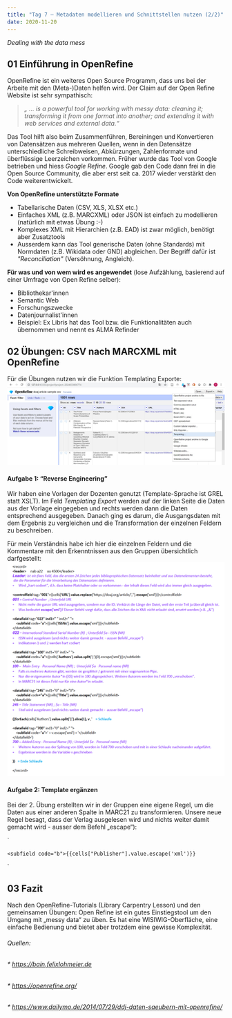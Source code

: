 ```yaml
---
title: "Tag 7 – Metadaten modellieren und Schnittstellen nutzen (2/2)"
date: 2020-11-20
---
```


*Dealing with the data mess*

## 01 Einführung in OpenRefine

OpenRefine ist ein weiteres Open Source Programm, dass uns bei der Arbeite mit den (Meta-)Daten helfen wird. Der Claim auf der Open Refine Website ist sehr sympathisch: 
>*„ … is a powerful tool for working with messy data: cleaning it; transforming it from one format into another; and extending it with web services and external data.“*

Das Tool hilft also beim Zusammenführen, Bereiningen und Konvertieren von Datensätzen aus mehreren Quellen, wenn in den Datensätze unterschiedliche Schreibweisen, Abkürzungen, Zahlenformate und überflüssige Leerzeichen vorkommen. 
Früher wurde das Tool von Google betrieben und hiess  *Google Refine*. Google gab den Code dann frei in die Open Source Community, die aber erst seit ca. 2017 wieder verstärkt den Code weiterentwickelt. 

**Von OpenRefine unterstützte Formate**
* Tabellarische Daten (CSV, XLS, XLSX etc.)
* Einfaches XML (z.B. MARCXML) oder JSON ist einfach zu modellieren (natürlich mit etwas Übung :-) 
* Komplexes XML mit Hierarchien (z.B. EAD) ist zwar möglich, benötigt aber Zusatztools
* Ausserdem kann das Tool generische Daten (ohne Standards) mit Normdaten (z.B. Wikidata oder GND) abgleichen. Der Begriff dafür ist *"Reconciliation"* (Versöhnung, Angleich).

**Für was und von wem wird es angewendet** (lose Aufzählung, basierend auf einer Umfrage von Open Refine selber):
* Bibliothekar'innen
* Semantic Web
* Forschungszwecke
* Datenjournalist'innen
* Beispiel: Ex Libris hat das Tool bzw. die Funktionalitäten auch übernommen und nennt es ALMA Refinder


## 02 Übungen: CSV nach MARCXML mit OpenRefine

Für die Übungen nutzen wir die Funktion Templating Exporte:
<img src="https://github.com/alexmuster/lerntageblog/blob/master/bilder/templating.jpg" alt="OpenRefine">

#### Aufgabe 1: “Reverse Engineering”
Wir haben eine Vorlagen der Dozenten genutzt (Template-Sprache ist GREL statt XSLT). Im Feld *Templating Export* werden auf der linken Seite die Daten aus der Vorlage eingegeben und rechts werden dann die Daten entsprechend ausgegeben. Danach ging es darum, die Ausgangsdaten mit dem Ergebnis zu vergleichen und die Transformation der einzelnen Feldern zu beschreiben.

Für mein Verständnis habe ich hier die einzelnen Feldern und die Kommentare mit den Erkenntnissen aus den Gruppen übersichtlich darfgestellt:
<img src="https://github.com/alexmuster/lerntageblog/blob/master/bilder/record.png" alt="Record">

#### Aufgabe 2: Template ergänzen
Bei der 2. Übung erstellten wir in der Gruppen eine eigene Regel, um die Daten aus einer anderen Spalte in MARC21 zu transformieren. 
Unsere neue Regel besagt, dass der Verlag ausgelesen wird und nichts weiter damit gemacht wird - ausser dem Befehl „escape“):

`<datafield tag="260" ind1=" " ind2=" ">

    <subfield code="b">{{cells["Publisher"].value.escape('xml')}}

</datafield>`


## 03 Fazit 
Nach den OpenRefine-Tutorials (Library Carpentry Lesson) und den gemeinsamen Übungen: Open Refine ist ein gutes Einstiegstool um den Umgang mit „messy data“ zu üben. Es hat eine WISIWIG-Oberfläche, eine einfache Bedienung und bietet aber trotzdem eine gewisse Komplexität.


###### Quellen:
###### * https://bain.felixlohmeier.de
###### * https://openrefine.org/
###### * https://www.dailymo.de/2014/07/29/ddj-daten-saeubern-mit-openrefine/


